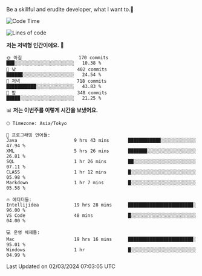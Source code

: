 Be a skillful and erudite developer, what I want to.👶

<!--START_SECTION:waka-->
![Code Time](http://img.shields.io/badge/Code%20Time-464%20hrs%2022%20mins-blue)

![Lines of code](https://img.shields.io/badge/%EC%A0%80%EB%8A%94%20%EC%97%AC%ED%83%9C%EA%B9%8C%EC%A7%80%20-778.7%20thousand%20%EC%A4%84%EC%9D%98%20%EC%BD%94%EB%93%9C%EB%A5%BC%20%EC%9E%91%EC%84%B1%ED%96%88%EC%96%B4%EC%9A%94.-blue)

**저는 저녁형 인간이에요. 🦉** 

```text
🌞 아침                     170 commits         ███░░░░░░░░░░░░░░░░░░░░░░   10.38 % 
🌆 낮　                     402 commits         ██████░░░░░░░░░░░░░░░░░░░   24.54 % 
🌃 저녁                     718 commits         ███████████░░░░░░░░░░░░░░   43.83 % 
🌙 밤　                     348 commits         █████░░░░░░░░░░░░░░░░░░░░   21.25 % 
```


📊 **저는 이번주를 이렇게 시간을 보냈어요.** 

```text
🕑︎ Timezone: Asia/Tokyo

💬 프로그래밍 언어들: 
Java                     9 hrs 43 mins       ████████████░░░░░░░░░░░░░   47.94 % 
XML                      5 hrs 26 mins       ███████░░░░░░░░░░░░░░░░░░   26.81 % 
SQL                      1 hr 26 mins        ██░░░░░░░░░░░░░░░░░░░░░░░   07.11 % 
CLASS                    1 hr 12 mins        █░░░░░░░░░░░░░░░░░░░░░░░░   05.98 % 
Markdown                 1 hr 7 mins         █░░░░░░░░░░░░░░░░░░░░░░░░   05.58 % 

🔥 에디터들: 
Intellijidea             19 hrs 28 mins      ████████████████████████░   96.00 % 
VS Code                  48 mins             █░░░░░░░░░░░░░░░░░░░░░░░░   04.00 % 

💻 운영 체제들: 
Mac                      19 hrs 16 mins      ████████████████████████░   95.01 % 
Windows                  1 hr                █░░░░░░░░░░░░░░░░░░░░░░░░   04.99 % 
```


 Last Updated on 02/03/2024 07:03:05 UTC
<!--END_SECTION:waka-->
